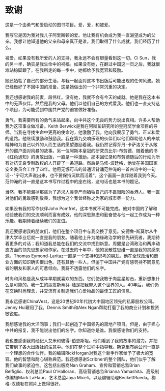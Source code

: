 # 致谢

这是一个由勇气和爱启动的图书项目。爱，爱，和被爱。

我写它是因为我对我儿子阿里斯顿的爱。他让我有机会成为我一直渴望成为的父亲。我想让他知道他的父亲和母亲真正是谁，我们取得了什么成就，我们经历了什么。

被爱。如果没有我所爱的人的支持，我永远不会有胆量看到这一切。Ci Sun，我的另一半，确实是我生命中的祝福。如果没有她，在翻过中国这一页之后，我就很难站稳脚跟了。在我所走的每一步中，她都给予我宽容和鼓励。

她还牺牲了自己的部分生活，与我一起面对这本书出版后可能出现的任何风波。她已经做好了不回中国的准备。这是她做出的一个非常沉重的决定。

我还想感谢我的前妻，段伟红。没有她，我就不会有今天的成就。她是我在这本书中的无声伙伴。然后是我的父母。他们以他们自己的方式爱我。他们也一直支持这个项目，为可能受到中国共产党的迫害做好准备。

勇气。我需要所有的勇气来站起来，向中共这个无良的势力说出真相。许多人帮助我为这项事业做准备。Keith Berwick是我在阿斯彭研究所的皇冠奖学金项目的导师。当我在寻找生命中更高的使命时，他激励了我。他向我展示了勇气、正义和爱的道路。他继续激励和鼓励我。我在第九交响乐班的伙伴们以他们帮助他人的奉献精神和为自己以外的人而生活的愿望激励着我。我仍然记得乔丹-卡萨洛关于从敞开的窗户面对风暴的故事。另一位阿斯本皇冠的研究员比尔-布劳德，随着他的书《红色通知》的勇敢出版，一直是一种激励。那本回忆录和布劳德随后的行动为所有对抗无良专制政权的人开辟了一条道路。然后是马修-波廷格，他曾在美国国家安全委员会工作了四年。他用无懈可击的普通话背诵范仲淹的一首古诗中的一句话--"宁可大声说出来，也不要保持沉默而活着"，这个画面一直伴随着我到今天。范仲淹的诗一直是这本书写作过程中的座右铭，这句话也是本书的题记。

当然，我不能漏掉那些为了追求人类尊严而牺牲自己的不畏艰险的香港人。我一直对他们的勇敢感到敬畏，我想为这个我曾经称之为家的城市尽一份力。

如果没有我的写作伙伴John Pomfret，这本书就不可能完成。他对中国的了解和经验使我们的交流顺利而富有成效。他的深思熟虑和勤奋使与他一起工作成为一种乐趣。我期待着继续我们的友谊。

我还要感谢我的朋友们，他们在整个项目中与我交换了意见。安德鲁-斯莫尔从牛津大学毕业后就一直是我的朋友。随着他上升为地缘政治学的领先研究者，我期待着更多的对话；我知道我总能在我们的交流中找到新意。周健是台湾政治和两岸动态方面的领先思想家和作家。在过去的十年中，他的发散性思维一直是我的灵感来源。Thomas Eymond-Laritaz一直是一个支持和思考的朋友。他在全球政治和商业方面的知识确实很出色。还有其他一些人，但鉴于中国共产党有惩罚持不同意见者的朋友和家人的可悲倾向，我将不透露他们的名字。

时尚和风格是我从成年早期就喜欢的东西。它们使我敢于向星星射击，重新想象什么是可能的。我一生的朋友斯蒂芬-陆是把我带入这个世界的人。40年后，我们仍在交换时尚理念，并交流有关制造我们心爱物品的最佳工匠的信息。

我永远感谢ChinaVest，这是20世纪90年代初大中国地区领先的私募股权公司。Jenny Hui雇用了我。Dennis Smith和Alex Ngan帮助打磨了我的商业计划和投资敏锐度。

我想感谢我的大洋同事；我们一起创造了中国领先的房地产项目。但是，由于担心中共的报复，我不能说出他们的名字。你知道你是谁。我很感谢你们的支持。

我也要感谢我的经纪人艾米和彼得-伯恩斯坦。他们看到了我的故事的潜力，并把它带到了各大出版社的注意中。他们在整个过程中指导我。斯克里布纳公司一直是一个理想的合作伙伴。我的编辑RickHorgan对我这个新手作家给予了极大的宽容。他的智慧和耐心堪称典范。我还想感谢Scribner的整个团队，他们似乎了解我们故事的紧迫性。这包括出版商Nan Graham、宣传和营销总监Brian Belfiglio、权利总监Paul O'Halloran、高级营销总监Brianna Yamashita、高级制作编辑Mark   LaFlaur、艺术总监Jaya Miceli，以及编辑助理BeckettRueda。梅格-汉德勒在照片上做得很好。
